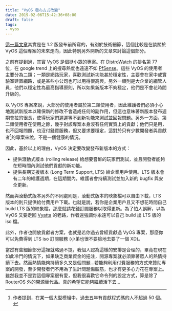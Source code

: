```yaml
---
title: "VyOS 發布方式改變"
date: 2019-02-06T15:42:36+08:00
draft: false
tags:
- vyos
---
```


[這一篇文章][1]其實是在 1.2 版發布前所寫的，有別於技術細節，這個比較是在談關於
VyOS 這個專案的未來走向，因此特別另外開新的文章來討論這個部分。

之前有提到過，其實 VyOS 是個挺小眾的專案。在 [DistroWatch][2] 的排名第 77 位，在 google trend
上的搜尋熱度也遠遠不如 [PfSense](https://www.pfsense.org/)。這些 VyOS 的使用者主要分為二類；一類是網路玩家，喜歡測試新功能甚於穩定性，主要會在家中或實驗室建置網路，或是某些小公司也可以用得很高興。另外一類則是大企業的網管人員，他們以穩定性為最高指導原則，所以如果新版本不夠穩定，他們是不會花時間升級的。

以 VyOS 專案來說，大部分的使用者屬於第二類使用者，因此維護者們必須小心地測試新版本以確保新的修改不會造成任何的副作用，但這也意味著新版本發布週期會拉的很長，使得玩家們遲遲等不到新功能來測試並回報問題。另外一方面，第二類使用者在使用之餘，幾乎對該專案本身沒有任何實質上的貢獻；他們只是用，也不回報問題，也沒付錢買服務，但又要求要穩定，這對於只有少數開發者與貢獻者[^f1]的專案來說，不是一個健康的情況。

因此，基於以上的理由，VyOS 決定要改變發布新版本的方式：

* 提供滾動式版本 (rolling release) 給想要嘗鮮的玩家們測試，並且開發者能夠在短時間內測試他們貢獻的新功能。
* 提供長期支援版本 (Long Term Support, LTS) 給企業用戶使用。LTS
  版本會有二年的維護週期，在這期間內，維護者會持續測試並加入新的 bugfix 與安全更新。

然而與滾動式版本另外的不同處則是，滾動式版本的映象檔可以自由下載，LTS 版本的則只提供給付費用戶下載。也就是說，若你是企業用戶且又不想花時間自己 build LTS 版的映象檔，那麼就請花錢訂閱服務以取得更新。為了怕人誤解，以為
VyOS 又要走回 [Vyatta][3] 的老路，作者還強調你永遠可以自己 build 出 LTS 版的 iso 檔。

此外，作者也開放貢獻者方案，也就是若你過去曾經貢獻過 VyOS 專案，那麼你可以免費得到 LTS iso
訂閱服務 (小弟也很不要臉地去要了一個 XD)。

當然有些細節部分這裡就略過不提，我個人認為這樣的安排是合理的，畢竟在現在如此冷門的情況下，如果缺乏商業資金的挹注，開源專案就必須靠著眾人的熱情持續下去。然而熱情能夠持續多久又是個問題…若能夠利用付費服務的方式來贊助專案的開發，至少開發者們不用為了生計問題傷腦筋，也才有更多心力花在專案上。雖然我並不是對這個專案很有愛，但我很喜歡它命令列的設定方式，算是除了 RouterOS 外的開源替代品。真的希望它能夠繼續活下去…


[1]: https://blog.vyos.io/vyos-release-model-change
[2]: https://distrowatch.com/
[3]: https://en.wikipedia.org/wiki/Vyatta
[^f1]: 作者提到，在某一個大型模組中，過去五年有貢獻程式碼的人不超過 50 個。
